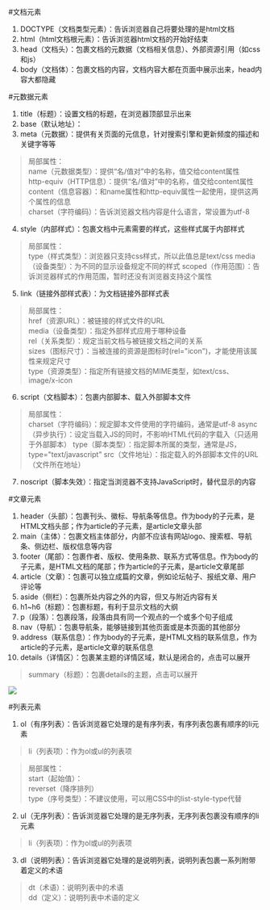 #文档元素
1.	DOCTYPE（文档类型元素）：告诉浏览器自己将要处理的是html文档 
2.	html（html文档根元素）：告诉浏览器html文档的开始好结束
3.	head（文档头）：包裹文档的元数据（文档相关信息）、外部资源引用（如css和js） 
4.	body（文档体）：包裹文档的内容，文档内容大都在页面中展示出来，head内容大都隐藏

#元数据元素
1.	title（标题）：设置文档的标题，在浏览器顶部显示出来
2.	base（默认地址）：
3.	meta（元数据）：提供有关页面的元信息，针对搜索引擎和更新频度的描述和关键字等等

>局部属性：  
>name（元数据类型）：提供“名/值对”中的名称，值交给content属性  
>http-equiv（HTTP信息）：提供“名/值对”中的名称，值交给content属性  
>content（信息容器）：和name属性和http-equiv属性一起使用，提供这两个属性的信息  
>charset（字符编码）：告诉浏览器文档内容是什么语言，常设置为utf-8

4.	style（内部样式）：包裹文档中元素需要的样式，这些样式属于内部样式

>局部属性：  
>type（样式类型）：浏览器只支持css样式，所以此值总是text/css
>media（设备类型）：为不同的显示设备规定不同的样式
>scoped（作用范围）：告诉浏览器样式的作用范围，暂时还没有浏览器支持这个属性

5.	link（链接外部样式表）：为文档链接外部样式表

>局部属性：  
>href（资源URL）：被链接的样式文件的URL  
>media（设备类型）：指定外部样式应用于哪种设备  
>rel（关系类型）：规定当前文档与被链接文档之间的关系  
>sizes（图标尺寸）：当被连接的资源是图标时(rel="icon")，才能使用该属性来规定尺寸  
>type（资源类型）：指定所有链接文档的MIME类型，如text/css、image/x-icon

6.	script（文档脚本）：包裹内部脚本、载入外部脚本文件

>局部属性：  
>charset（字符编码）：规定脚本文件使用的字符编码，通常是utf-8
>async（异步执行）：设定当载入JS的同时，不影响HTML代码的字载入（只适用于外部脚本）
>type（脚本类型）：指定脚本所属的类型，通常是JS，type="text/javascript"
>src（文件地址）：指定载入的外部脚本文件的URL（文件所在地址）

7.	noscript（脚本失效）：指定当浏览器不支持JavaScript时，替代显示的内容

#文章元素
1.	header（头部）：包裹刊头、徽标、导航条等信息。作为body的子元素，是HTML文档头部；作为article的子元素，是article文章头部
2.	main（主体）：包裹文档主体部分，内部不应该有网站logo、搜索框、导航条、侧边栏、版权信息等内容
3.	footer（尾部）：包裹作者、版权、使用条款、联系方式等信息。作为body的子元素，是HTML文档的尾部；作为article的子元素，是article文章尾部
4.	article（文章）：包裹可以独立成篇的文章，例如论坛帖子、报纸文章、用户评论等
5.	aside（侧栏）：包裹所处内容之外的内容，但又与附近内容有关
6.	h1~h6（标题）：包裹标题，有利于显示文档的大纲
7.	p（段落）：包裹段落，段落由具有同一个观点的一个或多个句子组成
8.	nav（导航）：包裹导航条，能够链接到其他页面或是本页面的其他部分
9.	address（联系信息）：作为body的子元素，是HTML文档的联系信息，作为article的子元素，是article文章的联系信息
10.	details（详情区）：包裹某主题的详情区域，默认是闭合的，点击可以展开  
>summary（标题）：包裹details的主题，点击可以展开

![](文章元素.png)

#列表元素
1.	ol（有序列表）：告诉浏览器它处理的是有序列表，有序列表包裹有顺序的li元素  
>li（列表项）：作为ol或ul的列表项

>局部属性：  
>start（起始值）：  
>reverset（降序排列）  
>type（序号类型）：不建议使用，可以用CSS中的list-style-type代替  

2.	ul（无序列表）：告诉浏览器它处理的是无序列表，无序列表包裹没有顺序的li元素  
>li（列表项）：作为ol或ul的列表项

3.	dl（说明列表）：告诉浏览器它处理的是说明列表，说明列表包裹一系列附带着定义的术语
>dt（术语）：说明列表中的术语  
>dd（定义）：说明列表中术语的定义